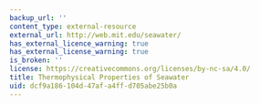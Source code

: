 ```yaml
---
backup_url: ''
content_type: external-resource
external_url: http://web.mit.edu/seawater/
has_external_licence_warning: true
has_external_license_warning: true
is_broken: ''
license: https://creativecommons.org/licenses/by-nc-sa/4.0/
title: Thermophysical Properties of Seawater
uid: dcf9a186-104d-47af-a4ff-d705abe25b0a
---
```

